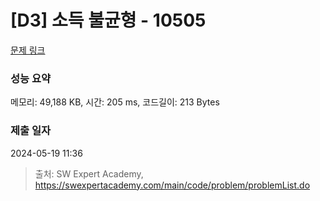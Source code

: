 # [D3] 소득 불균형 - 10505 

[문제 링크](https://swexpertacademy.com/main/code/problem/problemDetail.do?contestProbId=AXNP4CvauaMDFAXS) 

### 성능 요약

메모리: 49,188 KB, 시간: 205 ms, 코드길이: 213 Bytes

### 제출 일자

2024-05-19 11:36



> 출처: SW Expert Academy, https://swexpertacademy.com/main/code/problem/problemList.do
